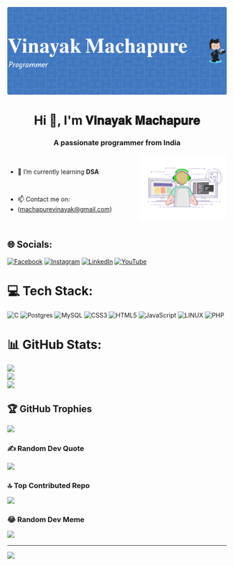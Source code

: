 ![logo](https://github.com/VINAYAKMACHAPURE/VINAYAKMACHAPURE/blob/main/github-header-image%20(1).png)
<h1 align="center">Hi 👋, I'm 𝐕𝐢𝐧𝐚𝐲𝐚𝐤 𝐌𝐚𝐜𝐡𝐚𝐩𝐮𝐫𝐞</h1>
<h3 align="center">A passionate programmer from India</h3>
<img align="right" alt="Coding" width="200" src="https://github.com/VINAYAKMACHAPURE/VINAYAKMACHAPURE/blob/main/1688283428912.gif">
 



<p align="left"> <a href="https://twitter.com/" target="blank"><img src="https://img.shields.io/twitter/follow/?logo=twitter&style=for-the-badge" alt="" /></a> </p>

- 🌱 I’m currently learning **DSA**

<br>


- 📫 Contact me on:
- (machapurevinayak@gmail.com)

                                  

<br>

## 🌐 Socials:
[![Facebook](https://img.shields.io/badge/Facebook-%231877F2.svg?logo=Facebook&logoColor=white)](https://facebook.com/vinayak.machapure.1?mibextid=ZbWKwL) [![Instagram](https://img.shields.io/badge/Instagram-%23E4405F.svg?logo=Instagram&logoColor=white)](https://instagram.com/vinayak_machapure) [![LinkedIn](https://img.shields.io/badge/LinkedIn-%230077B5.svg?logo=linkedin&logoColor=white)](https://linkedin.com/in/vinayak-machapure-668316273) [![YouTube](https://img.shields.io/badge/YouTube-%23FF0000.svg?logo=YouTube&logoColor=white)](https://youtube.com/@vinayakmachapure6759)
# 💻 Tech Stack:
![C](https://img.shields.io/badge/c-%2300599C.svg?style=for-the-badge&logo=c&logoColor=white) ![Postgres](https://img.shields.io/badge/postgres-%23316192.svg?style=for-the-badge&logo=postgresql&logoColor=white) ![MySQL](https://img.shields.io/badge/mysql-%2300f.svg?style=for-the-badge&logo=mysql&logoColor=white) ![CSS3](https://img.shields.io/badge/css3-%231572B6.svg?style=for-the-badge&logo=css3&logoColor=white) ![HTML5](https://img.shields.io/badge/html5-%23E34F26.svg?style=for-the-badge&logo=html5&logoColor=white) ![JavaScript](https://img.shields.io/badge/javascript-%23323330.svg?style=for-the-badge&logo=javascript&logoColor=%23F7DF1E) ![LINUX](https://img.shields.io/badge/Linux-FCC624?style=for-the-badge&logo=linux&logoColor=black) ![PHP](https://img.shields.io/badge/php-%23777BB4.svg?style=for-the-badge&logo=php&logoColor=white)
# 📊 GitHub Stats:
![](https://github-readme-stats.vercel.app/api?username=vinayakmachapure&theme=dark&hide_border=false&include_all_commits=false&count_private=false)<br/>
![](https://github-readme-streak-stats.herokuapp.com/?user=vinayakmachapure&theme=dark&hide_border=false)<br/>
![](https://github-readme-stats.vercel.app/api/top-langs/?username=vinayakmachapure&theme=dark&hide_border=false&include_all_commits=false&count_private=false&layout=compact)

## 🏆 GitHub Trophies
![](https://github-profile-trophy.vercel.app/?username=vinayakmachapure&theme=radical&no-frame=false&no-bg=false&margin-w=4)

### ✍️ Random Dev Quote
![](https://quotes-github-readme.vercel.app/api?type=horizontal&theme=radical)

### 🔝 Top Contributed Repo
![](https://github-contributor-stats.vercel.app/api?username=vinayakmachapure&limit=5&theme=radical&combine_all_yearly_contributions=true)

### 😂 Random Dev Meme
<img src="https://rm.up.railway.app/" width="512px"/>

---
[![](https://visitcount.itsvg.in/api?id=vinayakmachapure&icon=0&color=0)](https://visitcount.itsvg.in)

<!-- Proudly created with GPRM ( https://gprm.itsvg.in ) -->
